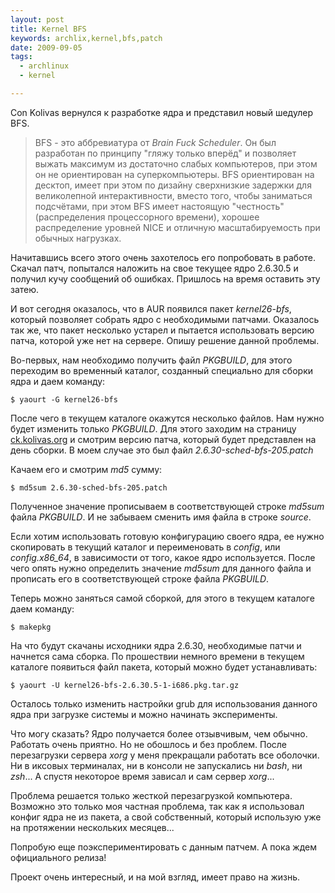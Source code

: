```yaml
--- 
layout: post
title: Kernel BFS
keywords: archlix,kernel,bfs,patch
date: 2009-09-05
tags:
  - archlinux
  - kernel

---
```

Con Kolivas вернулся к разработке ядра и представил новый шедулер BFS.
<blockquote>BFS - это аббревиатура от <em>Brain Fuck Scheduler</em>. Он был разработан по принципу "гляжу только вперёд" и позволяет выжать максимум из достаточно слабых компьютеров, при этом он не ориентирован на суперкомпьютеры. BFS ориентирован на десктоп, имеет при этом по дизайну сверхнизкие задержки для великолепной интерактивности, вместо того, чтобы заниматься подсчётами, при этом BFS имеет настоящую "честность" (распределения процессорного времени), хорошее распределение уровней NICE и отличную масштабируемость при обычных нагрузках.</blockquote>
Начитавшись всего этого очень захотелось его попробовать в работе. Скачал патч, попытался наложить на свое текущее ядро 2.6.30.5 и получил кучу сообщений об ошибках. Пришлось на время оставить эту затею.

И вот сегодня оказалось, что в AUR появился пакет <em>kernel26-bfs</em>, который позволяет собрать ядро с необходимыми патчами. Оказалось так же, что пакет несколько устарел и пытается использовать версию патча, которой уже нет на сервере. Опишу решение данной проблемы.

Во-первых, нам необходимо получить файл <em>PKGBUILD</em>, для этого переходим во временный каталог, созданный специально для сборки ядра и даем команду:

    $ yaourt -G kernel26-bfs

После чего в текущем каталоге окажутся несколько файлов. Нам нужно будет изменить только
<em>PKGBUILD</em>. Для этого заходим на страницу <a href="http://ck.kolivas.org/patches/bfs/" rel="nofollow">ck.kolivas.org</a> и смотрим версию патча, который будет представлен на день сборки. В моем случае это был файл <em>2.6.30-sched-bfs-205.patch</em>

Качаем его и смотрим <em>md5</em> сумму:

    $ md5sum 2.6.30-sched-bfs-205.patch

Полученное значение прописываем в соответствующей строке <em>md5sum</em> файла <em>PKGBUILD</em>. И не забываем сменить имя файла в строке <em>source</em>.

Если хотим использовать готовую конфигурацию своего ядра, ее нужно скопировать в текущий каталог и переименовать в <em>config</em>, или <em>config.x86_64</em>, в зависимости от того, какое ядро используется. После чего опять нужно определить значение <em>md5sum</em> для данного файла и прописать его в соответствующей строке файла <em>PKGBUILD</em>.

Теперь можно заняться самой сборкой, для этого в текущем каталоге даем команду:

    $ makepkg

На что будут скачаны исходники ядра 2.6.30, необходимые патчи и начнется сама сборка. По прошествии немного времени в текущем каталоге появиться файл пакета, который можно будет устанавливать:

    $ yaourt -U kernel26-bfs-2.6.30.5-1-i686.pkg.tar.gz

Осталось только изменить настройки grub для использования данного ядра при загрузке системы и можно начинать эксперименты.

Что могу сказать? Ядро получается более отзывчивым, чем обычно. Работать очень приятно. Но не обошлось и без проблем. После перезагрузки сервера <em>xorg</em> у меня прекращали работать все оболочки. Ни в иксовых терминалах, ни в консоли не запускались ни <em>bash</em>, ни <em>zsh</em>... А спустя некоторое время зависал и сам сервер <em>xorg</em>...

Проблема решается только жесткой перезагрузкой компьютера. Возможно это только моя частная проблема, так как я использовал конфиг ядра не из пакета, а свой собственный, который использую уже на протяжении нескольких месяцев...

Попробую еще поэкспериментировать с данным патчем. А пока ждем официального релиза!

Проект очень интересный, и на мой взгляд, имеет право на жизнь.
